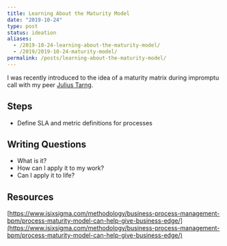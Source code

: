 ```yaml
---
title: Learning About the Maturity Model
date: "2019-10-24"
type: post
status: ideation
aliases:
  - /2019-10-24-learning-about-the-maturity-model/
  - /2019/2019-10-24-maturity-model/
permalink: /posts/learning-about-the-maturity-model/
---
```




I was recently introduced to the idea of a maturity matrix during impromptu call with my peer [Julius Tarng](https://tarng.com/).

## Steps

- Define SLA and metric definitions for processes

## Writing Questions

- What is it?
- How can I apply it to my work?
- Can I apply it to life?

## Resources

[https://www.isixsigma.com/methodology/business-process-management-bpm/process-maturity-model-can-help-give-business-edge/](https://www.isixsigma.com/methodology/business-process-management-bpm/process-maturity-model-can-help-give-business-edge/)
